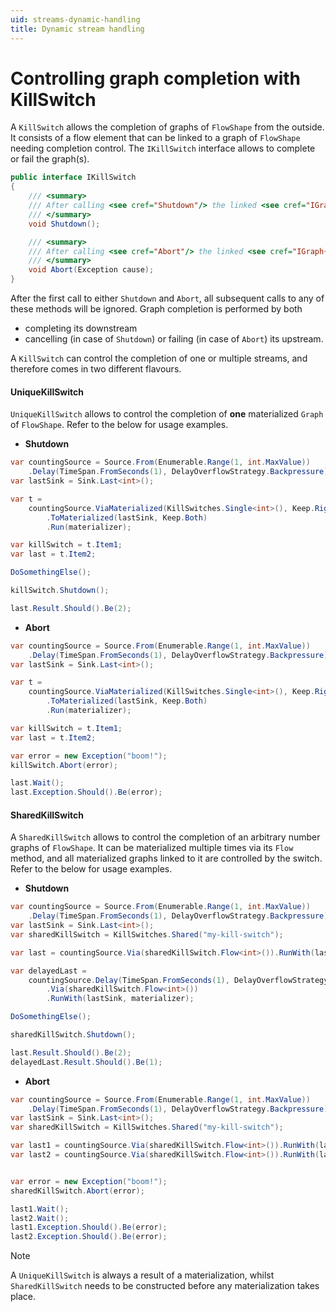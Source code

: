 ```yaml
---
uid: streams-dynamic-handling
title: Dynamic stream handling
---
```


# Controlling graph completion with KillSwitch

A ``KillSwitch`` allows the completion of graphs of ``FlowShape`` from the outside. It consists of a flow element that
can be linked to a graph of ``FlowShape`` needing completion control.
The ``IKillSwitch`` interface allows to complete or fail the graph(s).

```csharp
public interface IKillSwitch
{
    /// <summary>
    /// After calling <see cref="Shutdown"/> the linked <see cref="IGraph{TShape}"/>s of <see cref="FlowShape{TIn,TOut}"/> are completed normally.
    /// </summary>
    void Shutdown();

    /// <summary>
    /// After calling <see cref="Abort"/> the linked <see cref="IGraph{TShape}"/>s of <see cref="FlowShape{TIn,TOut}"/> are failed.
    /// </summary>
    void Abort(Exception cause);
}
```

After the first call to either ``Shutdown`` and ``Abort``, all subsequent calls to any of these methods will be ignored.
Graph completion is performed by both

* completing its downstream
* cancelling (in case of ``Shutdown``) or failing (in case of ``Abort``) its upstream.

A ``KillSwitch`` can control the completion of one or multiple streams, and therefore comes in two different flavours.

#### UniqueKillSwitch

``UniqueKillSwitch`` allows to control the completion of **one** materialized ``Graph`` of ``FlowShape``. Refer to the
below for usage examples.

* **Shutdown**

```csharp
var countingSource = Source.From(Enumerable.Range(1, int.MaxValue))
    .Delay(TimeSpan.FromSeconds(1), DelayOverflowStrategy.Backpressure);
var lastSink = Sink.Last<int>();

var t =
    countingSource.ViaMaterialized(KillSwitches.Single<int>(), Keep.Right)
        .ToMaterialized(lastSink, Keep.Both)
        .Run(materializer);

var killSwitch = t.Item1;
var last = t.Item2;

DoSomethingElse();

killSwitch.Shutdown();

last.Result.Should().Be(2);
```

* **Abort**

```csharp
var countingSource = Source.From(Enumerable.Range(1, int.MaxValue))
    .Delay(TimeSpan.FromSeconds(1), DelayOverflowStrategy.Backpressure);
var lastSink = Sink.Last<int>();

var t =
    countingSource.ViaMaterialized(KillSwitches.Single<int>(), Keep.Right)
        .ToMaterialized(lastSink, Keep.Both)
        .Run(materializer);

var killSwitch = t.Item1;
var last = t.Item2;

var error = new Exception("boom!");
killSwitch.Abort(error);

last.Wait();
last.Exception.Should().Be(error);
```

#### SharedKillSwitch

A ``SharedKillSwitch`` allows to control the completion of an arbitrary number graphs of ``FlowShape``. It can be
materialized multiple times via its ``Flow`` method, and all materialized graphs linked to it are controlled by the switch.
Refer to the below for usage examples.

* **Shutdown**

```csharp
var countingSource = Source.From(Enumerable.Range(1, int.MaxValue))
    .Delay(TimeSpan.FromSeconds(1), DelayOverflowStrategy.Backpressure);
var lastSink = Sink.Last<int>();
var sharedKillSwitch = KillSwitches.Shared("my-kill-switch");

var last = countingSource.Via(sharedKillSwitch.Flow<int>()).RunWith(lastSink, materializer);

var delayedLast =
    countingSource.Delay(TimeSpan.FromSeconds(1), DelayOverflowStrategy.Backpressure)
        .Via(sharedKillSwitch.Flow<int>())
        .RunWith(lastSink, materializer);

DoSomethingElse();

sharedKillSwitch.Shutdown();

last.Result.Should().Be(2);
delayedLast.Result.Should().Be(1);
```

* **Abort**

```csharp
var countingSource = Source.From(Enumerable.Range(1, int.MaxValue))
    .Delay(TimeSpan.FromSeconds(1), DelayOverflowStrategy.Backpressure);
var lastSink = Sink.Last<int>();
var sharedKillSwitch = KillSwitches.Shared("my-kill-switch");

var last1 = countingSource.Via(sharedKillSwitch.Flow<int>()).RunWith(lastSink, materializer);
var last2 = countingSource.Via(sharedKillSwitch.Flow<int>()).RunWith(lastSink, materializer);


var error = new Exception("boom!");
sharedKillSwitch.Abort(error);

last1.Wait();
last2.Wait();
last1.Exception.Should().Be(error);
last2.Exception.Should().Be(error);
```

> [!NOTE]
> A ``UniqueKillSwitch`` is always a result of a materialization, whilst ``SharedKillSwitch`` needs to be constructed before any materialization takes place.
